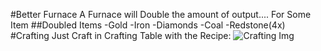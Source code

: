 #Better Furnace
A Furnace will Double the amount of output.... For Some Item
##Doubled Items
-Gold
-Iron
-Diamonds
-Coal
-Redstone(4x)
#Crafting
Just Craft in Crafting Table with the Recipe:
![Crafting Img](http://minecraftrecipedesigner.com/creations/141278.png)

